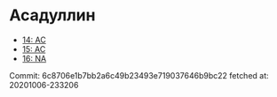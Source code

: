 # Асадуллин
- [14: AC](14.md)
- [15: AC](15.md)
- [16: NA](16.md)

Commit: 6c8706e1b7bb2a6c49b23493e719037646b9bc22
 fetched at: 20201006-233206
